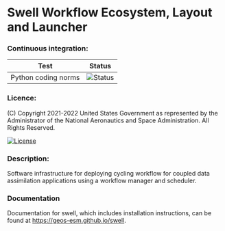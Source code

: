 # Swell Workflow Ecosystem, Layout and Launcher

### Continuous integration:

| Test      | Status  |
| --------- | --------|
| Python coding norms | ![Status](https://github.com/GEOS-ESM/swell/actions/workflows/codestyle.yml/badge.svg) |

### Licence:

(C) Copyright 2021-2022 United States Government as represented by the Administrator of the National
Aeronautics and Space Administration. All Rights Reserved.

[![License](https://img.shields.io/badge/License-Apache%202.0-blue.svg)](https://opensource.org/licenses/Apache-2.0)


### Description:

Software infrastructure for deploying cycling workflow for coupled data assimilation applications
using a workflow manager and scheduler.

### Documentation

Documentation for swell, which includes installation instructions, can be found at <a href="https://geos-esm.github.io/swell" target="_blank">https://geos-esm.github.io/swell</a>.
